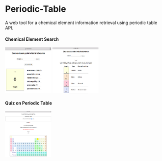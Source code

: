 # Periodic-Table

A web tool for a chemical element information retrieval using periodic table API.

#### Chemical Element Search 
<img src="images/periodic-table-2.png" width='150px' height='150px' />
<img src="images/periodic-table-1.png" width='150px' height='150px'/>


#### Quiz on Periodic Table 
<img src="images/periodic-table-3.png" width='150px' height='150px' />


